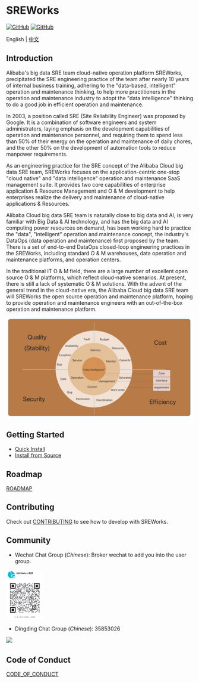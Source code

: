 # SREWorks

[![GitHub](https://img.shields.io/github/license/alibaba/sreworks)](./LICENSE)
[![GitHub](https://img.shields.io/github/repo-size/alibaba/sreworks)](#)

English | [中文](README-CN.md)

## Introduction

Alibaba's big data SRE team cloud-native operation platform SREWorks, precipitated the SRE engineering practice of the team after nearly 10 years of internal business training, adhering to the "data-based, intelligent" operation and maintenance thinking, to help more practitioners in the operation and maintenance industry to adopt the "data intelligence" thinking to do a good job in efficient operation and maintenance.

In 2003, a position called SRE (Site Reliability Engineer) was proposed by Google. It is a combination of software engineers and system administrators, laying emphasis on the development capabilities of operation and maintenance personnel, and requiring them to spend less than 50% of their energy on the operation and maintenance of daily chores, and the other 50% on the development of automation tools to reduce manpower requirements.

As an engineering practice for the SRE concept of the Alibaba Cloud big data SRE team, SREWorks focuses on the application-centric one-stop "cloud native" and "data intelligence" operation and maintenance SaaS management suite. It provides two core capabilities of enterprise application & Resource Management and O & M development to help enterprises realize the delivery and maintenance of cloud-native applications & Resources.


Alibaba Cloud big data SRE team is naturally close to big data and AI, is very familiar with Big Data & AI technology, and has the big data and AI computing power resources on demand, has been working hard to practice the "data", "intelligent" operation and maintenance concept, the industry's DataOps (data operation and maintenance) first proposed by the team. There is a set of end-to-end DataOps closed-loop engineering practices in the SREWorks, including standard O & M warehouses, data operation and maintenance platforms, and operation centers.

In the traditional IT O & M field, there are a large number of excellent open source O & M platforms, which reflect cloud-native scenarios. At present, there is still a lack of systematic O & M solutions. With the advent of the general trend in the cloud-native era, the Alibaba Cloud big data SRE team will SREWorks the open source operation and maintenance platform, hoping to provide operation and maintenance engineers with an out-of-the-box operation and maintenance platform.

![image.png](paas/sw-frontend/docs/pictures/1650211430987-0df2e965-cb01-4509-a1fd-20b248db6a84.png)

## Getting Started

- [Quick Install](/paas/sw-frontend/docs/documents/rr5g10.md)
- [Install from Source](/paas/sw-frontend/docs/documents/mzz07m.md)

## Roadmap

[ROADMAP](ROADMAP.md)

## Contributing

Check out [CONTRIBUTING](CONTRIBUTING.md) to see how to develop with SREWorks.

## Community

- Wechat Chat Group (*Chinese*): Broker wechat to add you into the user group.

<img src="/paas/sw-frontend/src/publicMedia/weixin.jpg" width="100" />

- Dingding Chat Group (*Chinese*): 35853026

<img src="/paas/sw-frontend/src/publicMedia/ding.jpg" width="100" />

## Code of Conduct

[CODE_OF_CONDUCT](CODE_OF_CONDUCT.md)
